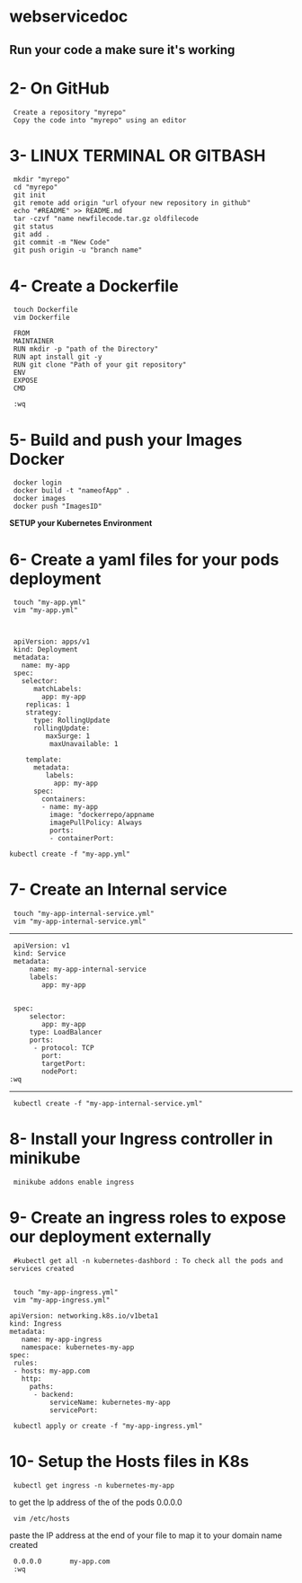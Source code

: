 # webservicedoc

## Run your code a make sure it's working


# 2- On  GitHub
     Create a repository "myrepo"
     Copy the code into "myrepo" using an editor


# 3- LINUX TERMINAL OR GITBASH

     mkdir "myrepo"
     cd "myrepo"
     git init
     git remote add origin "url ofyour new repository in github"
     echo "#README" >> README.md
     tar -czvf "name newfilecode.tar.gz oldfilecode
     git status
     git add .
     git commit -m "New Code"
     git push origin -u "branch name"


# 4- Create a Dockerfile

     touch Dockerfile
     vim Dockerfile

     FROM
     MAINTAINER
     RUN mkdir -p "path of the Directory"
     RUN apt install git -y
     RUN git clone "Path of your git repository"
     ENV
     EXPOSE 
     CMD

     :wq


# 5- Build and push your Images  Docker

     docker login
     docker build -t "nameofApp" .
     docker images
     docker push "ImagesID"

**SETUP your Kubernetes Environment**


# 6- Create a yaml files for your pods deployment

     touch "my-app.yml" 
     vim "my-app.yml"  



     apiVersion: apps/v1 
     kind: Deployment
     metadata:
       name: my-app
     spec:
       selector:
          matchLabels:
            app: my-app
        replicas: 1 
        strategy:
          type: RollingUpdate
          rollingUpdate:
             maxSurge: 1
              maxUnavailable: 1

        template:
          metadata:
             labels:
               app: my-app
          spec:
            containers:
            - name: my-app
              image: "dockerrepo/appname
              imagePullPolicy: Always
              ports:
              - containerPort: 
 
    kubectl create -f "my-app.yml"


# 7- Create an Internal service
   
     touch "my-app-internal-service.yml"
     vim "my-app-internal-service.yml"

******

     apiVersion: v1
     kind: Service
     metadata:
         name: my-app-internal-service
         labels:
            app: my-app


     spec:
         selector:
            app: my-app
         type: LoadBalancer
         ports:
          - protocol: TCP
            port: 
            targetPort: 
            nodePort: 
    :wq

****
     kubectl create -f "my-app-internal-service.yml"


# 8- Install your Ingress controller in minikube

     minikube addons enable ingress


# 9- Create an ingress roles to expose our deployment externally

     #kubectl get all -n kubernetes-dashbord : To check all the pods and services created

  
     touch "my-app-ingress.yml"
     vim "my-app-ingress.yml"

    apiVersion: networking.k8s.io/v1beta1
    kind: Ingress
    metadata:
       name: my-app-ingress
       namespace: kubernetes-my-app
    spec:
     rules:
     - hosts: my-app.com
       http:
         paths:
          - backend:
              serviceName: kubernetes-my-app
              servicePort: 

     kubectl apply or create -f "my-app-ingress.yml"


# 10- Setup the Hosts files in K8s

     kubectl get ingress -n kubernetes-my-app
to get the Ip address of the of the pods 0.0.0.0
 
     vim /etc/hosts
paste the IP address at the end of your file to map it to your domain name created

     0.0.0.0       my-app.com
     :wq